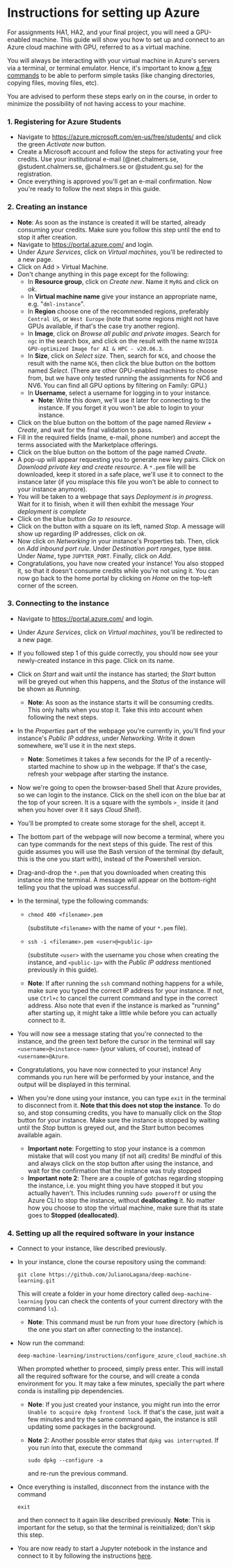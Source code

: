 # Instructions for setting up Azure

For assignments HA1, HA2, and your final project, you will need a GPU-enabled machine. This guide will show you how to set up and connect to an Azure cloud machine with GPU, referred to as a virtual machine. 

You will always be interacting with your virtual machine in Azure's servers via a terminal, or terminal emulator. Hence, it's important to know [a few commands](http://www.informit.com/blogs/blog.aspx?uk=The-10-Most-Important-Linux-Commands) to be able to perform simple tasks (like changing directories, copying files, moving files, etc).

 You are advised to perform these steps early on in the course, in order to minimize the possibility of not having access to your machine.



### 1. Registering for Azure Students

- Navigate to https://azure.microsoft.com/en-us/free/students/ and click the green *Activate now* button.
- Create a Microsoft account and follow the steps for activating your free credits. Use your institutional e-mail (@net.chalmers.se, @student.chalmers.se, @chalmers.se or @student.gu.se) for the registration.
- Once everything is approved you'll get an e-mail confirmation. Now you're ready to follow the next steps in this guide.



### 2. Creating an instance

- **Note**: As soon as the instance is created it will be started, already consuming your credits. Make sure you follow this step until the end to stop it after creation.
- Navigate to https://portal.azure.com/ and login.
- Under *Azure Services*, click on *Virtual machines*, you'll be redirected to a new page.
- Click on Add > Virtual Machine.
- Don't change anything in this page except for the following:
  - In **Resource group**, click on *Create new*. Name it `MyRG` and click on *ok*.
  - In **Virtual machine name** give your instance an appropriate name, e.g. "`dml-instance`".
  - In **Region** choose one of the recommended regions, preferably `Central US`, or `West Europe` (note that some regions might not have GPUs available, if that's the case try another region).
  - In **Image**, click on *Browse all public and private images*. Search for `ngc` in the search box, and click on the result with the name `NVIDIA GPU-optimized Image for AI & HPC - v20.06.3`.
  - In **Size**, click on *Select size*. Then, search for `NC6`, and choose the result with the name `NC6`, then click the blue button on the bottom named *Select*. (There are other GPU-enabled machines to choose from, but we have only tested running the assignments for NC6 and NV6. You can find all GPU options by filtering on Family: GPU.)
  - In **Username**, select a username for logging in to your instance. 
    - **Note**: Write this down, we'll use it later for connecting to the instance. If you forget it you won't be able to login to your instance.
- Click on the blue button on the bottom of the page named *Review + Create*, and wait for the final validation to pass.
- Fill in the required fields (name, e-mail, phone number) and accept the terms associated with the Marketplace offerings.
- Click on the blue button on the bottom of the page named *Create*.
- A pop-up will appear requesting you to generate new key pairs. Click on *Download private key and create resource*. A `*.pem` file will be downloaded, keep it stored in a safe place, we'll use it to connect to the instance later (if you misplace this file you won't be able to connect to your instance anymore).
- You will be taken to a webpage that says *Deployment is in progress*. Wait for it to finish, when it will then exhibit the message *Your deployment is complete*
- Click on the blue button *Go to resource*.
- Click on the button with a square on its left, named *Stop*. A message will show up regarding IP addresses, click on *ok*.
- Now click on *Networking* in your instance's Properties tab. Then, click on *Add inbound port rule*. Under *Destination port ranges*, type `8888`. Under *Name*,  type `JUPYTER_PORT`. Finally, click on *Add*.
- Congratulations, you have now created your instance! You also stopped it, so that it doesn't consume credits while you're not using it. You can now go back to the home portal by clicking on *Home* on the top-left corner of the screen.



### 3. Connecting to the instance

- Navigate to https://portal.azure.com/ and login.

- Under *Azure Services*, click on *Virtual machines*, you'll be redirected to a new page.

- If you followed step 1 of this guide correctly, you should now see your newly-created instance in this page. Click on its name.

- Click on *Start* and wait until the instance has started; the *Start* button will be greyed out when this happens, and the *Status* of the instance will be shown as *Running*. 

  - **Note**: As soon as the instance starts it will be consuming credits. This only halts when you stop it. Take this into account when following the next steps.

- In the *Properties* part of the webpage you're currently in, you'll find your instance's *Public IP address*, under *Networking*. Write it down somewhere, we'll use it in the next steps. 

  - **Note**: Sometimes it takes a few seconds for the IP of a recently-started machine to show up in the webpage. If that's the case, refresh your webpage after starting the instance.

- Now we're going to open the browser-based Shell that Azure provides, so we can login to the instance. Click on the shell icon on the blue bar at the top of your screen. It is a square with the symbols `>_` inside it (and when you hover over it it says *Cloud Shell*).

- You'll be prompted to create some storage for the shell, accept it.

- The bottom part of the webpage will now become a terminal, where you can type commands for the next steps of this guide. The rest of this guide assumes you will use the Bash version of the terminal (by default, this is the one you start with), instead of the Powershell version.

- Drag-and-drop the `*.pem` that you downloaded when creating this instance into the terminal. A message will appear on the bottom-right telling you that the upload was successful.

- In the terminal, type the following commands:

  - ```
    chmod 400 <filename>.pem
    ```

    (substitute `<filename>` with the name of your `*.pem` file).

  - ```
    ssh -i <filename>.pem <user>@<public-ip>
    ```

    (substitute `<user>` with the username you chose when creating the instance, and `<public-ip>` with the *Public IP address* mentioned previously in this guide).

  - **Note**: If after running the `ssh` command nothing happens for a while, make sure you typed the correct IP address for your instance. If not, use `Ctrl+c` to cancel the current command and type in the correct address. Also note that even if the instance is marked as "running" after starting up, it might take a little while before you can actually connect to it.

- You will now see a message stating that you're connected to the instance, and the green text before the cursor in the terminal will say `<username>@<instance-name>` (your values, of course), instead of `<username>@Azure`.

- Congratulations, you have now connected to your instance! Any commands you run here will be performed by your instance, and the output will be displayed in this terminal.

- When you're done using your instance, you can type `exit` in the terminal to disconnect from it. **Note that this does not stop the instance**. To do so, and stop consuming credits, you have to manually click on the *Stop* button for your instance. Make sure the instance is stopped by waiting until the *Stop* button is greyed out, and the *Start* button becomes available again.

  - **Important note**: Forgetting to stop your instance is a common mistake that will cost you many (if not all) credits! Be mindful of this and always click on the stop button after using the instance, and wait for the confirmation that the instance was truly stopped
  - **Important note 2**: There are a couple of gotchas regarding stopping the instance, i.e. you might thing you have stopped it but you actually haven't. This includes running `sudo poweroff` or using the Azure CLI to stop the instance, without **deallocating** it. No matter how you choose to stop the virtual machine, make sure that its state goes to **Stopped (deallocated)**.



### 4. Setting up all the required software in your instance

- Connect to your instance, like described previously.

- In your instance, clone the course repository using the command:

  ```
  git clone https://github.com/JulianoLagana/deep-machine-learning.git
  ```

  This will create a folder in your home directory called `deep-machine-learning` (you can check the contents of your current directory with the command `ls`).

  - **Note**: This command must be run from your `home` directory (which is the one you start on after connecting to the instance). 

- Now run the command:
  
  ```
  deep-machine-learning/instructions/configure_azure_cloud_machine.sh
  ```
  
  When prompted whether to proceed, simply press enter. This will install all the required software for the course, and will create a conda environment for you. It may take a few minutes, specially the part where conda is installing pip dependencies.
  
  - **Note**: If you just created your instance, you might run into the error `Unable to acquire dpkg frontend lock`. If that's the case, just wait a few minutes and try the same command again, the instance is still updating some packages in the background.
  
  - **Note** 2: Another possible error states that `dpkg was interrupted`. If you run into that, execute the command
  
    ```
    sudo dpkg --configure -a
    ```
  
    and re-run the previous command.
  
- Once everything is installed, disconnect from the instance with the command 

  ```
  exit
  ```

  and then connect to it again like described previously. **Note**: This is important for the setup, so that the terminal is reinitialized; don't skip this step.

- You are now ready to start a Jupyter notebook in the instance and connect to it by following the instructions [here](https://github.com/JulianoLagana/deep-machine-learning/blob/master/instructions/03_using_jupyter_notebooks.md).
